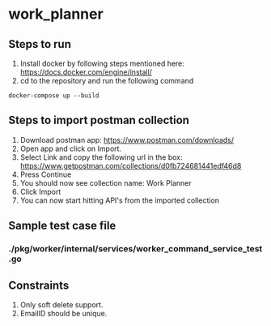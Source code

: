 # work_planner

## Steps to run
1. Install docker by following steps mentioned here: https://docs.docker.com/engine/install/
2. cd to the repository and run the following command

```
docker-compose up --build
```

## Steps to import postman collection
1. Download postman app: https://www.postman.com/downloads/
2. Open app and click on Import.
3. Select Link and copy the following url in the box: https://www.getpostman.com/collections/d0fb724681441edf46d8
4. Press Continue
5. You should now see collection name: Work Planner
6. Click Import
7. You can now start hitting API's from the imported collection

## Sample test case file
### ./pkg/worker/internal/services/worker_command_service_test.go

## Constraints
1. Only soft delete support.
2. EmailID should be unique.

